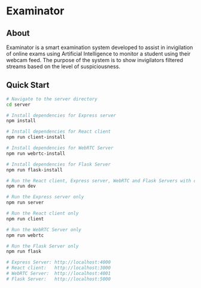 # Examinator

## About
Examinator is a smart examination system developed to assist in invigilation of online exams using Artificial Intelligence to monitor a student using their webcam feed. The purpose of the system is to show invigilators filtered streams based on the level of suspiciousness.

## Quick Start

``` bash
# Navigate to the server directory
cd server

# Install dependencies for Express server
npm install

# Install dependencies for React client
npm run client-install

# Install dependencies for WebRTC Server
npm run webrtc-install

# Install dependencies for Flask Server
npm run flask-install

# Run the React client, Express server, WebRTC and Flask Servers with concurrently
npm run dev

# Run the Express server only
npm run server

# Run the React client only
npm run client

# Run the WebRTC Server only
npm run webrtc

# Run the Flask Server only
npm run flask

# Express Server: http://localhost:4000 
# React client:   http://localhost:3000
# WebRTC Server:  http://localhost:4001
# Flask Server:   http://localhost:5000
```
